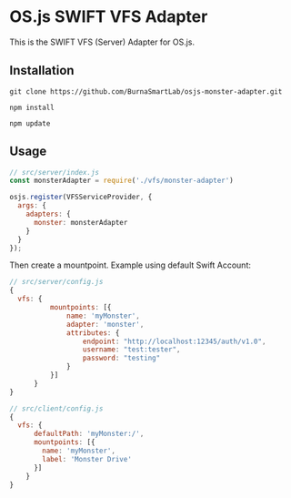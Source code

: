 # OS.js SWIFT VFS Adapter

This is the SWIFT VFS (Server) Adapter for OS.js.

## Installation

```
git clone https://github.com/BurnaSmartLab/osjs-monster-adapter.git

npm install

npm update
```

## Usage

```javascript
// src/server/index.js
const monsterAdapter = require('./vfs/monster-adapter')

osjs.register(VFSServiceProvider, {
  args: {
    adapters: {
      monster: monsterAdapter
    }
  }
});
```

Then create a mountpoint. Example using default Swift Account:

```javascript
// src/server/config.js
{
  vfs: {
          mountpoints: [{
              name: 'myMonster',
              adapter: 'monster',
              attributes: {
                  endpoint: "http://localhost:12345/auth/v1.0",
                  username: "test:tester",
                  password: "testing"
              }
          }]
      }
}

// src/client/config.js
{
  vfs: {
      defaultPath: 'myMonster:/',
      mountpoints: [{
        name: 'myMonster',
        label: 'Monster Drive'
      }]
    }
}
```
